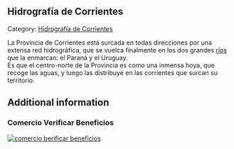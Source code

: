 ## Hidrografía de Corrientes

Category: [Hidrografía de Corrientes](http://descubrircorrientes.com.ar/2012/index.php/1545-geografia/5-hidrologia/agua-en-estado-liquido/hidrografia-de-corrientes)

La Provincia de Corrientes está surcada en todas direcciones por una extensa red hidrográfica, que se vuelca finalmente en los dos grandes [ríos](http://descubrircorrientes.com.ar/2012/index.php/1545-geografia/5-hidrologia/agua-en-estado-liquido/index.php?option=com_content&view=article&id=1108:rios&catid=1537:rios&Itemid=496) que la enmarcan: el Paraná y el Uruguay.  
Es que el centro-norte de la Provincia es como una inmensa hoya, que recoge las aguas, y luego las distribuye en las corrientes que surcan su territorio.

## Additional information

### Comercio Verificar Beneficios

[![comercio berificar beneficios](http://descubrircorrientes.com.ar/2012/index.php/1545-geografia/5-hidrologia/agua-en-estado-liquido/images/botones_beneficios/comercio_berificar_beneficios.png)](http://descubrircomercio.zapto.org/)
